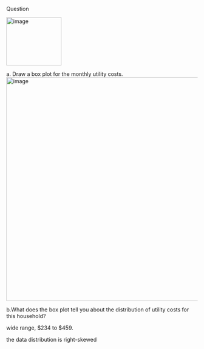 Question

<img width="145" height="127" alt="image" src="https://github.com/user-attachments/assets/994b1b14-8d91-494a-be79-a352edc2b96d" />


a. Draw a box plot for the monthly utility costs.
<img width="1180" height="590" alt="image" src="https://github.com/user-attachments/assets/d366d362-4ad5-442a-a12f-01657fcaa8ba" />

b.What does the box plot tell you about the distribution of utility costs for this household?

wide range, $234 to  $459.

the data distribution is right-skewed

